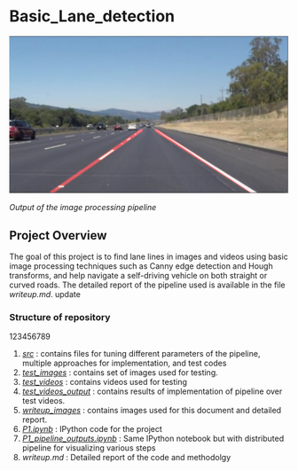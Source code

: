 # Basic_Lane_detection
![image_lane](https://github.com/niteshjha08/Basic_Lane_detection/blob/master/writeup_images/hough6.PNG)

*Output of the image processing pipeline*
## Project Overview
The goal of this project is to find lane lines in images and videos using basic image processing techniques such as Canny edge detection and Hough transforms, and help navigate a self-driving vehicle on both straight or curved roads. The detailed report of the pipeline used is available in the file *writeup.md*.
update
### Structure of repository
123456789

1. [*src*](https://github.com/niteshjha08/Basic_Lane_detection/tree/master/src) : contains files for tuning different parameters of the pipeline, multiple approaches for implementation, and test codes
2. [*test_images*](https://github.com/niteshjha08/Basic_Lane_detection/tree/master/test_images) : contains set of images used for testing.
3. [*test_videos*](https://github.com/niteshjha08/Basic_Lane_detection/tree/master/test_videos) : contains videos used for testing
4. [*test_videos_output*](https://github.com/niteshjha08/Basic_Lane_detection/tree/master/test_videos_output) :  contains results of implementation of pipeline over test videos.
5. [*writeup_images*](https://github.com/niteshjha08/Basic_Lane_detection/tree/master/writeup_images) : contains images used for this document and detailed report.
6. [*P1.ipynb*](https://github.com/niteshjha08/Basic_Lane_detection/blob/master/P1.ipynb) : IPython code for the project
7. [*P1_pipeline_outputs.ipynb*](https://github.com/niteshjha08/Basic_Lane_detection/blob/master/P1_pipeline_outputs.ipynb) : Same IPython notebook but with distributed pipeline for visualizing various steps
8. *writeup.md* : Detailed report of the code and methodolgy
